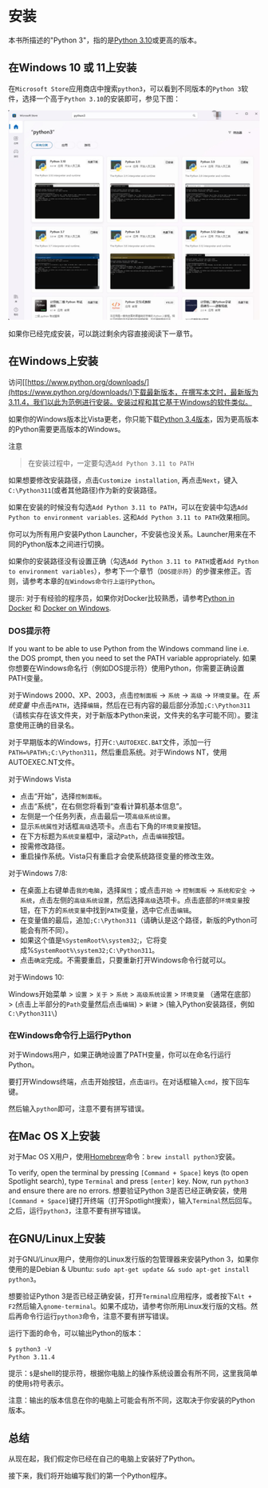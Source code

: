 # 安装

本书所描述的"Python 3"，指的是[Python 3.10](https://www.python.org/downloads/)或更高的版本。

## 在Windows 10 或 11上安装

在`Microsoft Store`应用商店中搜索`python3`，可以看到不同版本的`Python 3`软件，选择一个高于`Python 3.10`的安装即可，参见下图：

![install-on-win10](install-on-win10.jpg)

如果你已经完成安装，可以跳过剩余内容直接阅读下一章节。

## 在Windows上安装


访问[[https://www.python.org/downloads/](https://www.python.org/downloads/)下载最新版本，在撰写本文时，最新版为3.11.4，我们以此为范例进行安装。安装过程和其它基于Windows的软件类似。

如果你的Windows版本比Vista更老，你只能下载[Python 3.4版本](https://www.python.org/downloads/windows/)，因为更高版本的Python需要更高版本的Windows。

注意
> 在安装过程中，一定要勾选`Add Python 3.11 to PATH`

如果想要修改安装路径，点击`Customize installation`, 再点击`Next`，键入`C:\Python311`(或者其他路径)作为新的安装路径。

如果在安装的时候没有勾选`Add Python 3.11 to PATH`，可以在安装中勾选`Add Python to environment variables`. 这和`Add Python 3.11 to PATH`效果相同。

你可以为所有用户安装Python Launcher，不安装也没关系。Launcher用来在不同的Python版本之间进行切换。

如果你的安装路径没有设置正确（勾选`Add Python 3.11 to PATH`或者`Add Python to environment variables`），参考下一个章节（`DOS提示符`）的步骤来修正。否则，请参考本章的`在Windows命令行上运行Python`。

提示: 对于有经验的程序员，如果你对Docker比较熟悉，请参考[Python in Docker](https://hub.docker.com/_/python/) 和 [Docker on Windows](https://docs.docker.com/windows/).

### DOS提示符

If you want to be able to use Python from the Windows command line i.e. the DOS prompt, then you need to set the PATH variable appropriately.
如果你想要在Windows命名行（例如DOS提示符）使用Python，你需要正确设置PATH变量。

对于Windows 2000、XP、2003，点击`控制面板` -> `系统` -> `高级` -> `环境变量`。在 _系统变量_ 中点击`PATH`，选择`编辑`，然后在已有内容的最后部分添加`;C:\Python311`（请核实存在该文件夹，对于新版本Python来说，文件夹的名字可能不同）。要注意使用正确的目录名。

对于早期版本的Windows，打开`C:\AUTOEXEC.BAT`文件，添加一行`PATH=%PATH%;C:\Python311`，然后重启系统。对于Windows NT，使用AUTOEXEC.NT文件。

对于Windows Vista

* 点击“开始”，选择`控制面板`。
* 点击“系统”，在右侧您将看到“查看计算机基本信息”。
* 左侧是一个任务列表，点击最后一项`高级系统设置`。
* 显示`系统属性`对话框`高级`选项卡。点击右下角的`环境变量`按钮。
* 在下方标题为`系统变量`框中，滚动`Path`，点击`编辑`按钮。
* 按需修改路径。
* 重启操作系统。Vista只有重启才会使系统路径变量的修改生效。

对于Windows 7/8:

* 在桌面上右键单击`我的电脑`，选择`属性`；或点击`开始` -> `控制面板` -> `系统和安全` -> `系统`，点击左侧的`高级系统设置`，然后选择`高级`选项卡。点击底部的`环境变量`按钮，在下方的`系统变量`中找到`PATH`变量，选中它点击`编辑`。
* 在变量值的最后，追加`;C:\Python311`（请确认是这个路径，新版的Python可能会有所不同）。
* 如果这个值是`%SystemRoot%\system32`;，它将变成%`SystemRoot%\system32;C:\Python311`。
* 点击`确定`完成。不需要重启，只要重新打开Windows命令行就可以。

对于Windows 10:

Windows开始菜单 > `设置` > `关于` > `系统` > `高级系统设置` > `环境变量` （通常在底部） > (点击上半部分的`Path`变量然后点击`编辑`) > `新建` > (输入Python安装路径，例如`C:\Python311\`)

### 在Windows命令行上运行Python

对于Windows用户，如果正确地设置了PATH变量，你可以在命名行运行Python。

要打开Windows终端，点击开始按钮，点击`运行`。在对话框输入`cmd`，按下回车键。

然后输入`python`即可，注意不要有拼写错误。

## 在Mac OS X上安装

对于Mac OS X用户，使用[Homebrew](https://brew.sh/index_zh-cn)命令：`brew install python3`安装。

To verify, open the terminal by pressing `[Command + Space]` keys (to open Spotlight search), type `Terminal` and press `[enter]` key. Now, run `python3` and ensure there are no errors.
想要验证Python 3是否已经正确安装，使用`[Command + Space]`键打开终端（打开Spotlight搜索），输入`Terminal`然后回车。之后，运行`python3`，注意不要有拼写错误。

## 在GNU/Linux上安装

对于GNU/Linux用户，使用你的Linux发行版的包管理器来安装Python 3，如果你使用的是Debian & Ubuntu: `sudo apt-get update && sudo apt-get install python3`。

想要验证Python 3是否已经正确安装，打开`Terminal`应用程序，或者按下`Alt + F2`然后输入`gnome-terminal`。如果不成功，请参考你所用Linux发行版的文档。然后再命令行运行`python3`命令，注意不要有拼写错误。

运行下面的命令，可以输出Python的版本：

```shell
$ python3 -V
Python 3.11.4
```

提示：`$`是shell的提示符，根据你电脑上的操作系统设置会有所不同，这里我简单的使用`$`符号表示。

注意：输出的版本信息在你的电脑上可能会有所不同，这取决于你安装的Python版本。

## 总结

从现在起，我们假定你已经在自己的电脑上安装好了Python。

接下来，我们将开始编写我们的第一个Python程序。